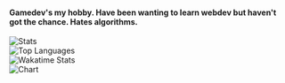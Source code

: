 #### Gamedev's my hobby. Have been wanting to learn webdev but haven't got the chance. Hates algorithms.
![Stats](https://github-readme-stats.vercel.app/api?username=palapapa&show_icons=true&theme=merko&layout)
<br>
![Top Languages](https://github-readme-stats.vercel.app/api/top-langs/?username=palapapa&theme=merko&layout=compact)
<br>
![Wakatime Stats](https://github-readme-stats.vercel.app/api/wakatime?username=palapapa&theme=merko)
<br>
![Chart](https://wakatime.com/share/@palapapa/63c2c5ff-9f16-4859-84cd-12a95799a726.svg)
